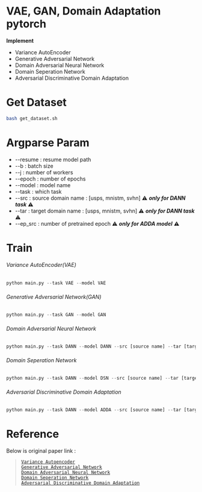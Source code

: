 # VAE, GAN, Domain Adaptation pytorch 

**Implement**
* Variance AutoEncoder
* Generative Adversarial Network
* Domain Adversarial Neural Network 
* Domain Seperation Network
* Adversarial Discriminative Domain Adaptation

# Get Dataset
```bash
bash get_dataset.sh
```

# Argparse Param 
* --resume : resume model path 
* --b : batch size
* --j : number of workers
* --epoch : number of epochs
* --model : model name
* --task : which task
* --src : source domain name : [usps, mnistm, svhn] ⚠️ ***only for DANN task*** ⚠️ 
* --tar : target domain name : [usps, mnistm, svhn] ⚠️ ***only for DANN task*** ⚠️ 
* --ep_src : number of pretrained epoch ⚠️ ***only for ADDA model*** ⚠️ 

# Train 
###### Variance AutoEncoder(VAE)
```python
python main.py --task VAE --model VAE 
```
###### Generative Adversarial Network(GAN)
```python
python main.py --task GAN --model GAN 
```
###### Domain Adversarial Neural Network 
```python
python main.py --task DANN --model DANN --src [source name] --tar [target name]
```
###### Domain Seperation Network
```python
python main.py --task DANN --model DSN --src [source name] --tar [target name]
```
###### Adversarial Discriminative Domain Adaptation
```python
python main.py --task DANN --model ADDA --src [source name] --tar [target name]
```

# Reference 
Below is original paper link :
> [`Variance Autoencoder`](https://arxiv.org/abs/1312.6114)  
> [`Generative Adversarial Network`](https://arxiv.org/abs/1406.2661)  
> [`Domain Adversarial Neural Network`](https://arxiv.org/abs/1505.07818)  
> [`Domain Seperation Network`](https://papers.nips.cc/paper/2016/file/45fbc6d3e05ebd93369ce542e8f2322d-Paper.pdf)  
> [`Adversarial Discriminative Domain Adaptation`](https://arxiv.org/abs/1702.05464)  

